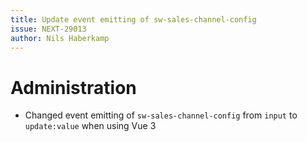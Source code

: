 ```yaml
---
title: Update event emitting of sw-sales-channel-config
issue: NEXT-29013
author: Nils Haberkamp
---
```

# Administration
* Changed event emitting of `sw-sales-channel-config` from `input` to `update:value` when using Vue 3
